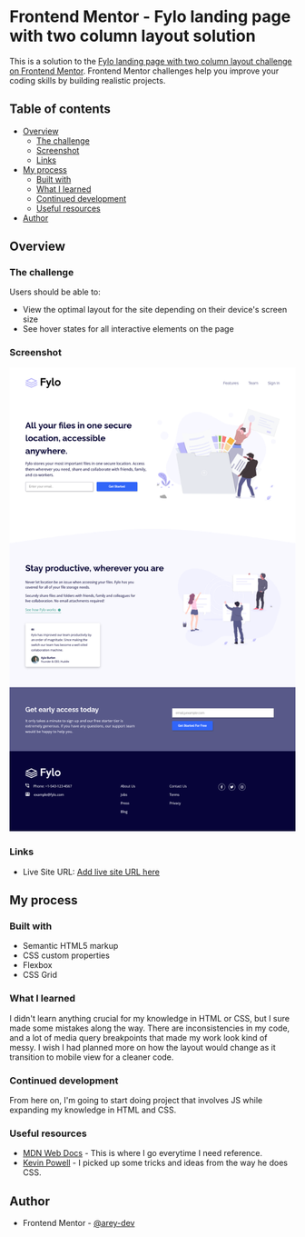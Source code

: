 # Frontend Mentor - Fylo landing page with two column layout solution

This is a solution to the [Fylo landing page with two column layout challenge on Frontend Mentor](https://www.frontendmentor.io/challenges/fylo-landing-page-with-two-column-layout-5ca5ef041e82137ec91a50f5). Frontend Mentor challenges help you improve your coding skills by building realistic projects. 

## Table of contents

- [Overview](#overview)
  - [The challenge](#the-challenge)
  - [Screenshot](#screenshot)
  - [Links](#links)
- [My process](#my-process)
  - [Built with](#built-with)
  - [What I learned](#what-i-learned)
  - [Continued development](#continued-development)
  - [Useful resources](#useful-resources)
- [Author](#author)

## Overview

### The challenge

Users should be able to:

- View the optimal layout for the site depending on their device's screen size
- See hover states for all interactive elements on the page

### Screenshot

![](./design/project_ss_fylo_landing_page.png)

### Links

- Live Site URL: [Add live site URL here](https://your-live-site-url.com)

## My process

### Built with

- Semantic HTML5 markup
- CSS custom properties
- Flexbox
- CSS Grid

### What I learned

I didn't learn anything crucial for my knowledge in HTML or CSS, but I sure made some mistakes along the way. There are inconsistencies in my code, and a lot of media query breakpoints that made my work look kind of messy.  I wish I had planned more on how the layout would change as it transition to mobile view for a cleaner code.

### Continued development

From here on, I'm going to start doing project that involves JS while expanding my knowledge in HTML and CSS.

### Useful resources

- [MDN Web Docs](https://developer.mozilla.org/en-US/) - This is where I go everytime I need reference.
- [Kevin Powell](https://www.youtube.com/kepowob) - I picked up some tricks and ideas from the way he does CSS.

## Author
- Frontend Mentor - [@arey-dev](https://www.frontendmentor.io/profile/arey-dev)
